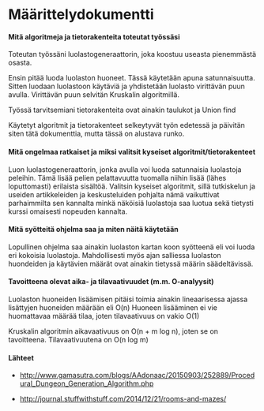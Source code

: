 # Määrittelydokumentti

#### Mitä algoritmeja ja tietorakenteita toteutat työssäsi
Toteutan työssäni luolastogeneraattorin, joka koostuu useasta pienemmästä osasta.

Ensin pitää luoda luolaston huoneet. Tässä käytetään apuna satunnaisuutta.
Sitten luodaan luolastoon käytäviä ja yhdistetään luolasto virittävän puun avulla. Virittävän puun selvitän Kruskalin algoritmillä.

Työssä tarvitsemiani tietorakenteita ovat ainakin taulukot ja Union find

Käytetyt algoritmit ja tietorakenteet selkeytyvät työn edetessä ja päivitän siten tätä dokumenttia, mutta tässä on alustava runko.

#### Mitä ongelmaa ratkaiset ja miksi valitsit kyseiset algoritmit/tietorakenteet
Luon luolastogeneraattorin, jonka avulla voi luoda satunnaisia luolastoja peleihin. Tämä lisää pelien pelattavuutta tuomalla niihin
lisää (lähes loputtomasti) erilaista sisältöä. Valitsin kyseiset algoritmit, sillä tutkiskelun ja useiden artikkeleiden ja keskusteluiden 
pohjalta nämä vaikuttivat parhaimmilta sen kannalta minkä näköisiä luolastoja saa luotua sekä tietysti kurssi omaisesti nopeuden kannalta.



#### Mitä syötteitä ohjelma saa ja miten näitä käytetään
Lopullinen ohjelma saa ainakin luolaston kartan koon syötteenä eli voi luoda eri kokoisia luolastoja. Mahdollisesti myös ajan 
salliessa luolaston huondeiden ja käytävien määrät ovat ainakin tietyssä määrin säädeltävissä.


#### Tavoitteena olevat aika- ja tilavaativuudet (m.m. O-analyysit)
Luolaston huoneiden lisäämisen pitäisi toimia ainakin lineaarisessa ajassa lisättyjen huoneiden määrään eli O(n)
Huoneen lisääminen ei vie huomattavaa määrää tilaa, joten tilavaativuus on vakio O(1)

Kruskalin algoritmin aikavaativuus on O(n + m log n), joten se on tavoitteena. Tilavaativuutena on O(n log m)


#### Lähteet

* http://www.gamasutra.com/blogs/AAdonaac/20150903/252889/Procedural_Dungeon_Generation_Algorithm.php

* http://journal.stuffwithstuff.com/2014/12/21/rooms-and-mazes/
